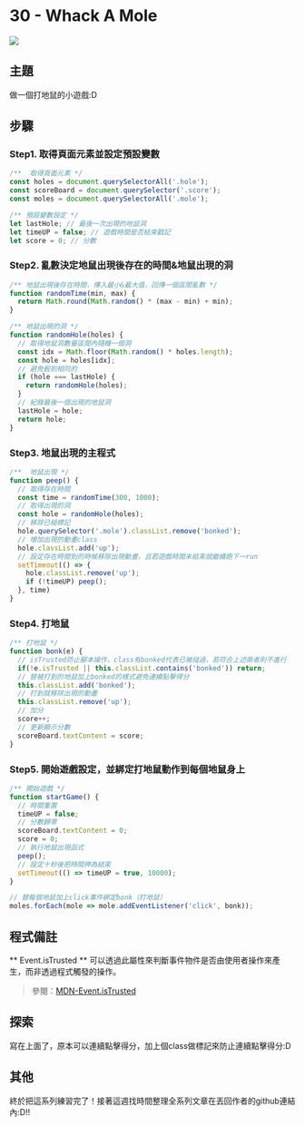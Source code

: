 # 30 - Whack A Mole

![](https://guahsu.io/2017/11/JavaScript30-30-Whack-A-Mole/demo30.gif)

## **主題**
做一個打地鼠的小遊戲:D

## **步驟**
### Step1. 取得頁面元素並設定預設變數
```javascript
/**  取得頁面元素 */
const holes = document.querySelectorAll('.hole');
const scoreBoard = document.querySelector('.score');
const moles = document.querySelectorAll('.mole');

/** 預設變數設定 */
let lastHole; // 最後一次出現的地鼠洞
let timeUP = false; // 遊戲時間是否結束戳記
let score = 0; // 分數
```

### Step2. 亂數決定地鼠出現後存在的時間&地鼠出現的洞
```javascript
/** 地鼠出現後存在時間，傳入最小&最大值，回傳一個區間亂數 */
function randomTime(min, max) {
  return Math.round(Math.random() * (max - min) + min);
}

/** 地鼠出現的洞 */
function randomHole(holes) {
  // 取得地鼠洞數量區間內隨機一個洞
  const idx = Math.floor(Math.random() * holes.length);
  const hole = holes[idx];
  // 避免骰到相同的
  if (hole === lastHole) {
    return randomHole(holes);
  }
  // 紀錄最後一個出現的地鼠洞
  lastHole = hole;
  return hole;
}
```

### Step3. 地鼠出現的主程式
```javascript
/**  地鼠出現 */
function peep() {
  // 取得存在時間
  const time = randomTime(300, 1000);
  // 取得出現的洞
  const hole = randomHole(holes);
  // 移除已槌標記
  hole.querySelector('.mole').classList.remove('bonked');
  // 增加出現的動畫class
  hole.classList.add('up');
  // 設定存在時間到的時候移除出現動畫，且若遊戲時間未結束就繼續跑下一run
  setTimeout(() => {
    hole.classList.remove('up');
    if (!timeUP) peep();
  }, time)
}
```

### Step4. 打地鼠
```javascript
/** 打地鼠 */
function bonk(e) {
  // isTrusted防止腳本操作，class有bonked代表已被搥過，若符合上述兩者則不進行
  if(!e.isTrusted || this.classList.contains('bonked')) return;
  // 替被打到的地鼠加上bonked的樣式避免連續點擊得分
  this.classList.add('bonked'); 
  // 打到就移除出現的動畫
  this.classList.remove('up');
  // 加分
  score++;
  // 更新顯示分數
  scoreBoard.textContent = score;
}
```

### Step5. 開始遊戲設定，並綁定打地鼠動作到每個地鼠身上
```javascript
/** 開始遊戲 */
function startGame() {
  // 時間重置
  timeUP = false;
  // 分數歸零
  scoreBoard.textContent = 0;
  score = 0;
  // 執行地鼠出現函式
  peep();
  // 設定十秒後把時間押為結束
  setTimeout(() => timeUP = true, 10000);
}

// 替每個地鼠加上click事件綁定bonk（打地鼠）
moles.forEach(mole => mole.addEventListener('click', bonk));
```

## 程式備註
** Event.isTrusted **
可以透過此屬性來判斷事件物件是否由使用者操作來產生，而非透過程式觸發的操作。
>參閱：[MDN-Event.isTrusted](https://developer.mozilla.org/en-US/docs/Web/API/Event/isTrusted)

## 探索
寫在上面了，原本可以連續點擊得分，加上個class做標記來防止連續點擊得分:D

## 其他
終於把這系列練習完了！接著這週找時間整理全系列文章在丟回作者的github連結內:D!!